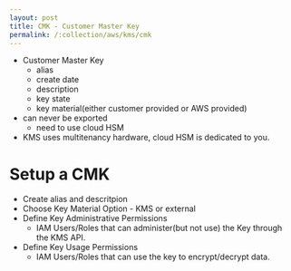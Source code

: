 ```yaml
---
layout: post
title: CMK - Customer Master Key
permalink: /:collection/aws/kms/cmk
---
```


- Customer Master Key
  - alias
  - create date
  - description
  - key state
  - key material(either customer provided or AWS provided)
- can never be exported
  - need to use cloud HSM
- KMS uses multitenancy hardware, cloud HSM is dedicated to you.

# Setup a CMK
- Create alias and descritpion
- Choose Key Material Option - KMS or external
- Define Key Administrative Permissions
  - IAM Users/Roles that can administer(but not use) the Key through the KMS API.
- Define Key Usage Permissions
  - IAM Users/Roles that can use the key to encrypt/decrypt data.

